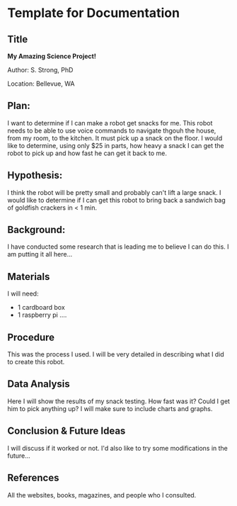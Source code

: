 # Template for Documentation

## Title

<b>My Amazing Science Project!</b>

Author: S. Strong, PhD

Location: Bellevue, WA

## Plan:

I want to determine if I can make a robot get snacks for me. This robot needs to be able to use voice commands to navigate thgouh the house, from my room, to the kitchen. It must pick up a snack on the floor. I would like to determine, using only $25 in parts, how heavy a snack I can get the robot to pick up and how fast he can get it back to me.

## Hypothesis:

I think the robot will be pretty small and probably can't lift a large snack. I would like to determine if I can get this robot to bring back a sandwich bag of goldfish crackers in < 1 min.

## Background:

I have conducted some research that is leading me to believe I can do this. I am putting it all here...

## Materials

I will need:

* 1 cardboard box
* 1 raspberry pi ....

## Procedure

This was the process I used. I will be very detailed in describing what I did to create this robot.

## Data Analysis

Here I will show the results of my snack testing. How fast was it? Could I get him to pick anything up? I will make sure to include charts and graphs.

## Conclusion & Future Ideas

I will discuss if it worked or not. I'd also like to try some modifications in the future...

## References

All the websites, books, magazines, and people who I consulted.
